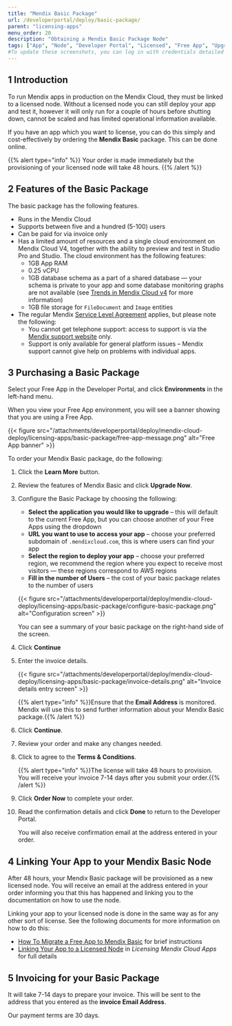 ```yaml
---
title: "Mendix Basic Package"
url: /developerportal/deploy/basic-package/
parent: "licensing-apps"
menu_order: 20
description: "Obtaining a Mendix Basic Package Node"
tags: ["App", "Node", "Developer Portal", "Licensed", "Free App", "Upgrade", "Basic Package", "Basic license"]
#To update these screenshots, you can log in with credentials detailed in How to Update Screenshots Using Team Apps.
---
```


## 1 Introduction

To run Mendix apps in production on the Mendix Cloud, they must be linked to a licensed node. Without a licensed node you can still deploy your app and test it, however it will only run for a couple of hours before shutting down, cannot be scaled and has limited operational information available.

If you have an app which you want to license, you can do this simply and cost-effectively by ordering the **Mendix Basic** package. This can be done online.

{{% alert type="info" %}}
Your order is made immediately but the provisioning of your licensed node will take 48 hours.
{{% /alert %}}

## 2 Features of the Basic Package

The basic package has the following features.

* Runs in the Mendix Cloud
* Supports between five and a hundred (5-100) users
* Can be paid for via invoice only
* Has a limited amount of resources and a single cloud environment on Mendix Cloud V4, together with the ability to preview and test in Studio Pro and Studio. The cloud environment has the following features:
    * 1GB App RAM
    * 0.25 vCPU
    * 1GB database schema as a part of a shared database — your schema is private to your app and some database monitoring graphs are not available (see [Trends in Mendix Cloud v4](/developerportal/operate/trends-v4/) for more information)
    * 1GB file storage for `FileDocument` and `Image` entities
* The regular Mendix [Service Level Agreement](https://www.mendix.com/wp-content/uploads/Mx_ServiceLevelAgreement_v2018-01.pdf) applies, but please note the following:
    * You cannot get telephone support: access to support is via the [Mendix support website](https://support.mendix.com) only.
    * Support is only available for general platform issues – Mendix support cannot give help on problems with individual apps.

## 3 Purchasing a Basic Package

Select your Free App in the Developer Portal, and click **Environments** in the left-hand menu.

When you view your Free App environment, you will see a banner showing that you are using a Free App.

{{< figure src="/attachments/developerportal/deploy/mendix-cloud-deploy/licensing-apps/basic-package/free-app-message.png" alt="Free App banner" >}}

To order your Mendix Basic package, do the following:

1. Click the **Learn More** button.

2. Review the features of Mendix Basic and click **Upgrade Now**.

3. Configure the Basic Package by choosing the following:

    * **Select the application you would like to upgrade** – this will default to the current Free App, but you can choose another of your Free Apps using the dropdown
    * **URL you want to use to access your app** – choose your preferred subdomain of `.mendixcloud.com`, this is where users can find your app
    * **Select the region to deploy your app** – choose your preferred region, we recommend the region where you expect to receive most visitors — these regions correspond to AWS regions
    * **Fill in the number of Users** – the cost of your basic package relates to the number of users

    {{< figure src="/attachments/developerportal/deploy/mendix-cloud-deploy/licensing-apps/basic-package/configure-basic-package.png" alt="Configuration screen" >}}

    You can see a summary of your basic package on the right-hand side of the screen.

4. Click **Continue**

5. Enter the invoice details.

    {{< figure src="/attachments/developerportal/deploy/mendix-cloud-deploy/licensing-apps/basic-package/invoice-details.png" alt="Invoice details entry screen" >}}

    {{% alert type="info" %}}Ensure that the **Email Address** is monitored. Mendix will use this to send further information about your Mendix Basic package.{{% /alert %}}

6. Click **Continue**.

7. Review your order and make any changes needed.

8. Click to agree to the **Terms & Conditions**.

    {{% alert type="info" %}}The license will take 48 hours to provision.<br />You will receive your invoice 7-14 days after you submit your order.{{% /alert %}}

9. Click **Order Now** to complete your order.

10. Read the confirmation details and click **Done** to return to the Developer Portal.

    You will also receive confirmation email at the address entered in your order.

## 4 Linking Your App to your Mendix Basic Node

After 48 hours, your Mendix Basic package will be provisioned as a new licensed node. You will receive an email at the address entered in your order informing you that this has happened and linking you to the documentation on how to use the node.

Linking your app to your licensed node is done in the same way as for any other sort of license. See the following documents for more information on how to do this:

* [How To Migrate a Free App to Mendix Basic](/developerportal/deploy/migrate-free-app-to-basic/) for brief instructions
* [Linking Your App to a Licensed Node](/developerportal/deploy/licensing-apps/#licensed-node) in *Licensing Mendix Cloud Apps* for full details

## 5 Invoicing for your Basic Package

It will take 7-14 days to prepare your invoice. This will be sent to the address that you entered as the **invoice Email Address**.

Our payment terms are 30 days.
